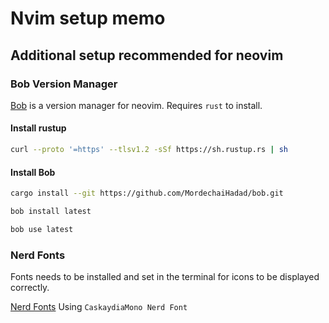 # Nvim setup memo

## Additional setup recommended for neovim

### Bob Version Manager

[Bob]() is a version manager for neovim.
Requires `rust` to install.

#### Install rustup

```bash
curl --proto '=https' --tlsv1.2 -sSf https://sh.rustup.rs | sh
```

#### Install Bob

```bash
cargo install --git https://github.com/MordechaiHadad/bob.git
```

```bash
bob install latest
```

```bash
bob use latest
```

### Nerd Fonts

Fonts needs to be installed and set in the terminal for icons to be displayed correctly.

[Nerd Fonts](https://www.nerdfonts.com/)
Using `CaskaydiaMono Nerd Font`
